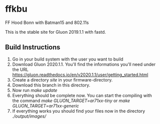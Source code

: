 # ffkbu
FF Hood Bonn with Batman15 and 802.11s


This is the stable site for Gluon 2019.1.1 with fastd.


## Build Instructions

1. Go in your build system with the user you want to build
2. Download Gluon 2020.1.1. You'll find the informations you'll need under the URL https://gluon.readthedocs.io/en/v2020.1.1/user/getting_started.html
3. Create a directory *site* in your firmware-directory.
4. Download this branch in this directory.
5. Now run *make update*
6. Everything should be complete now. You can start the compiling with the command *make GLUON_TARGET=ar71xx-tiny* or *make GLUON_TARGET=ar71xx-generic*
7. If everything works you should find your files now in the directory *./output/images/*
